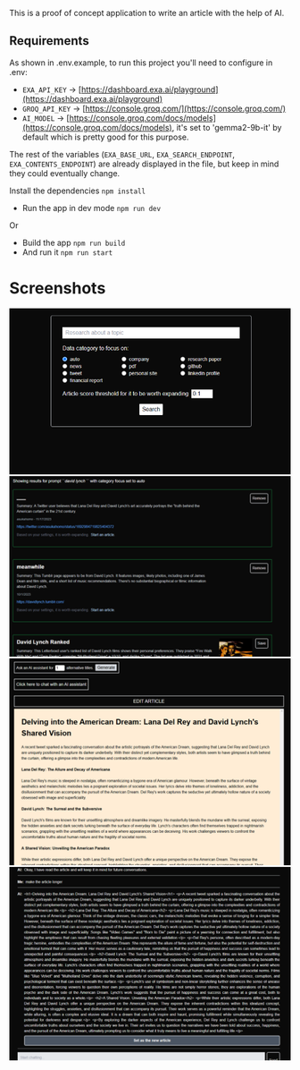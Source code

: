 This is a proof of concept application to write an article with the help of AI.

## Requirements

As shown in .env.example, to run this project you'll need to configure in .env:

- `EXA_API_KEY` -> [https://dashboard.exa.ai/playground](https://dashboard.exa.ai/playground)
- `GROQ_API_KEY` -> [https://console.groq.com/](https://console.groq.com/)
- `AI_MODEL` -> [https://console.groq.com/docs/models](https://console.groq.com/docs/models), it's set to 'gemma2-9b-it' by default which is pretty good for this purpose.

The rest of the variables (`EXA_BASE_URL`, `EXA_SEARCH_ENDPOINT`, `EXA_CONTENTS_ENDPOINT`) are already displayed in the file, but keep in mind they could eventually change.

Install the dependencies `npm install`

- Run the app in dev mode `npm run dev`

Or
-  Build the app `npm run build`
-  And run it `npm run start`

# Screenshots
![Topic search form](screenshot.png)
![Topic search results](screenshot-1.png)
![Article generated through AI](screenshot-2.png)
![AI assistant to continue modifying the article](screenshot-3.png)